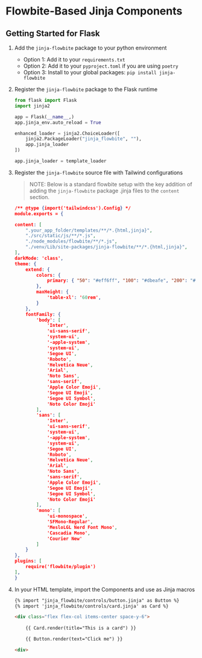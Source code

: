 # Flowbite-Based Jinja Components

## Getting Started for Flask

1. Add the `jinja-flowbite` package to your python environment

    - Option 1: Add it to your `requirements.txt`
    - Option 2: Add it to your `pyproject.toml` if you are using `poetry`
    - Option 3: Install to your global packages: `pip install jinja-flowbite`

1. Register the `jinja-flowbite` package to the Flask runtime

    ```python
    from flask import Flask
    import jinja2

    app = Flask(__name__,)
    app.jinja_env.auto_reload = True

    enhanced_loader = jinja2.ChoiceLoader([
        jinja2.PackageLoader("jinja_flowbite", ""),
        app.jinja_loader
    ])

    app.jinja_loader = template_loader
    ```

1. Register the `jinja-flowbite` source file with Tailwind configurations

    > NOTE: Below is a standard flowbite setup with the key addition of adding the
    > `jinja-flowbite` package .jinja files to the `content` section.

    ```json
    /** @type {import('tailwindcss').Config} */
    module.exports = {
    
    content: [
        ".your_app_folder/templates/**/*.{html,jinja}",
        "./src/static/js/**/*.js",
        "./node_modules/flowbite/**/*.js",
        "./venv/Lib/site-packages/jinja-flowbite/**/*.{html,jinja}",
    ],
    darkMode: 'class',
    theme: {
        extend: {
            colors: {
                primary: { "50": "#eff6ff", "100": "#dbeafe", "200": "#bfdbfe", "300": "#93c5fd", "400": "#60a5fa", "500": "#3b82f6", "600": "#2563eb", "700": "#1d4ed8", "800": "#1e40af", "900": "#1e3a8a", "950": "#172554" }
            },
            maxHeight: {
                'table-xl': '60rem',
            }
        },
        fontFamily: {
            'body': [
                'Inter',
                'ui-sans-serif',
                'system-ui',
                '-apple-system',
                'system-ui',
                'Segoe UI',
                'Roboto',
                'Helvetica Neue',
                'Arial',
                'Noto Sans',
                'sans-serif',
                'Apple Color Emoji',
                'Segoe UI Emoji',
                'Segoe UI Symbol',
                'Noto Color Emoji'
            ],
            'sans': [
                'Inter',
                'ui-sans-serif',
                'system-ui',
                '-apple-system',
                'system-ui',
                'Segoe UI',
                'Roboto',
                'Helvetica Neue',
                'Arial',
                'Noto Sans',
                'sans-serif',
                'Apple Color Emoji',
                'Segoe UI Emoji',
                'Segoe UI Symbol',
                'Noto Color Emoji'
            ],
            'mono': [
                'ui-monospace',
                'SFMono-Regular',
                'MesloLGL Nerd Font Mono', 
                'Cascadia Mono',
                'Courier New'
            ]
        }
    },
    plugins: [
        require('flowbite/plugin')
    ],
    }
    ```

1. In your HTML template, import the Components and use as Jinja macros

    ```html
    {% import "jinja_flowbite/controls/button.jinja" as Button %}
    {% import 'jinja_flowbite/controls/card.jinja' as Card %}

    <div class="flex flex-col items-center space-y-6">
        
        {{ Card.render(title="This is a card") }}

        {{ Button.render(text="Click me") }}

    <div>
    ```

